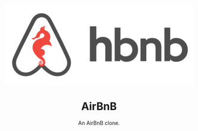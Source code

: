 <p align="center">
  <img src="https://github.com/Anteneh2121/AirBnB_clone/blob/master/Airbnb_logo/Airbnb.PNG" alt="AirBnB logo">
</p>

<h1 align="center">AirBnB</h1>
<p align="center">An AirBnB clone.</p>
